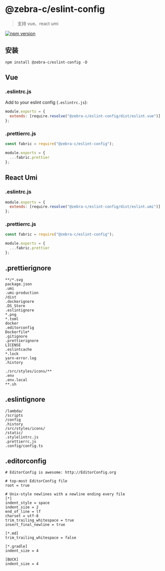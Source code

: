 # @zebra-c/eslint-config

> 支持 vue、react umi

[![npm version](https://badge.fury.io/js/%40zebra-c%2Feslint-config.svg)](https://badge.fury.io/js/%40zebra-c%2Feslint-config)

## 安装

```
npm install @zebra-c/eslint-config -D
```

## Vue

### .eslintrc.js

Add to your eslint config (`.eslintrc.js`):

```js
module.exports = {
  extends: [require.resolve("@zebra-c/eslint-config/dist/eslint.vue")]
};
```

### .prettierrc.js

```js
const fabric = require("@zebra-c/eslint-config");

module.exports = {
  ...fabric.prettier
};
```

## React Umi

### .eslintrc.js

```js
module.exports = {
  extends: [require.resolve("@zebra-c/eslint-config/dist/eslint.umi")]
};
```

### .prettierrc.js

```js
const fabric = require("@zebra-c/eslint-config");

module.exports = {
  ...fabric.prettier
};
```

## .prettierignore

```
**/*.svg
package.json
.umi
.umi-production
/dist
.dockerignore
.DS_Store
.eslintignore
*.png
*.toml
docker
.editorconfig
Dockerfile*
.gitignore
.prettierignore
LICENSE
.eslintcache
*.lock
yarn-error.log
.history

./src/styles/icons/**
.env
.env.local
**.sh

```

## .eslintignore

```
/lambda/
/scripts
/config
.history
/src/styles/icons/
/static/
.stylelintrc.js
.prettierrc.js
.config/config.ts
```

## .editorconfig

```
# EditorConfig is awesome: http://EditorConfig.org

# top-most EditorConfig file
root = true

# Unix-style newlines with a newline ending every file
[*]
indent_style = space
indent_size = 2
end_of_line = lf
charset = utf-8
trim_trailing_whitespace = true
insert_final_newline = true

[*.md]
trim_trailing_whitespace = false

[*.gradle]
indent_size = 4

[BUCK]
indent_size = 4
```
